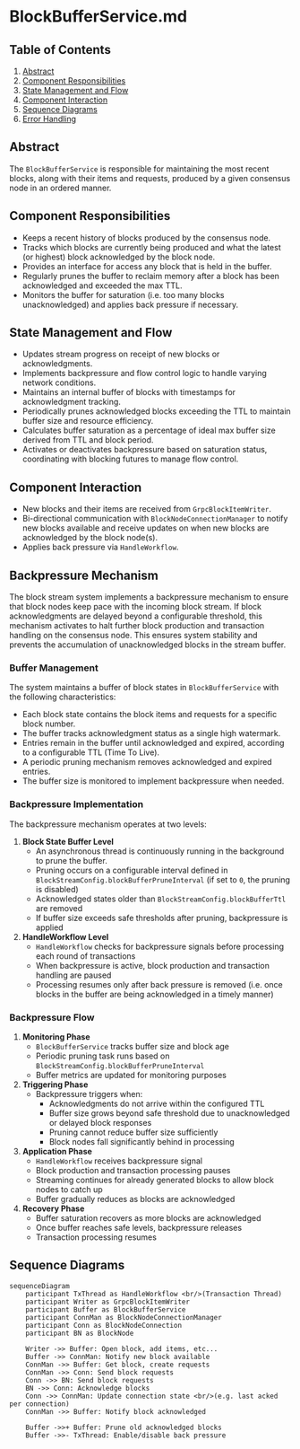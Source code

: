 # BlockBufferService.md

## Table of Contents

1. [Abstract](#abstract)
2. [Component Responsibilities](#component-responsibilities)
3. [State Management and Flow](#state-management-and-flow)
4. [Component Interaction](#component-interaction)
5. [Sequence Diagrams](#sequence-diagrams)
6. [Error Handling](#error-handling)

## Abstract

The `BlockBufferService` is responsible for maintaining the most recent blocks, along with their items and requests,
produced by a given consensus node in an ordered manner.

## Component Responsibilities

- Keeps a recent history of blocks produced by the consensus node.
- Tracks which blocks are currently being produced and what the latest (or highest) block acknowledged by the block node.
- Provides an interface for access any block that is held in the buffer.
- Regularly prunes the buffer to reclaim memory after a block has been acknowledged and exceeded the max TTL.
- Monitors the buffer for saturation (i.e. too many blocks unacknowledged) and applies back pressure if necessary.

## State Management and Flow

- Updates stream progress on receipt of new blocks or acknowledgments.
- Implements backpressure and flow control logic to handle varying network conditions.
- Maintains an internal buffer of blocks with timestamps for acknowledgment tracking.
- Periodically prunes acknowledged blocks exceeding the TTL to maintain buffer size and resource efficiency.
- Calculates buffer saturation as a percentage of ideal max buffer size derived from TTL and block period.
- Activates or deactivates backpressure based on saturation status, coordinating with blocking futures to manage flow control.

## Component Interaction

- New blocks and their items are received from `GrpcBlockItemWriter`.
- Bi-directional communication with `BlockNodeConnectionManager` to notify new blocks available and receive updates on
  when new blocks are acknowledged by the block node(s).
- Applies back pressure via `HandleWorkflow`.

## Backpressure Mechanism

The block stream system implements a backpressure mechanism to ensure that block nodes keep pace with the incoming block stream.
If block acknowledgments are delayed beyond a configurable threshold, this mechanism activates to halt further block production and transaction handling on the consensus node.
This ensures system stability and prevents the accumulation of unacknowledged blocks in the stream buffer.

### Buffer Management

The system maintains a buffer of block states in `BlockBufferService` with the following characteristics:

- Each block state contains the block items and requests for a specific block number.
- The buffer tracks acknowledgment status as a single high watermark.
- Entries remain in the buffer until acknowledged and expired, according to a configurable TTL (Time To Live).
- A periodic pruning mechanism removes acknowledged and expired entries.
- The buffer size is monitored to implement backpressure when needed.

### Backpressure Implementation

The backpressure mechanism operates at two levels:

1. **Block State Buffer Level**
   - An asynchronous thread is continuously running in the background to prune the buffer.
   - Pruning occurs on a configurable interval defined in `BlockStreamConfig.blockBufferPruneInterval` (if set to `0`, the pruning is disabled)
   - Acknowledged states older than `BlockStreamConfig.blockBufferTtl` are removed
   - If buffer size exceeds safe thresholds after pruning, backpressure is applied
2. **HandleWorkflow Level**
   - `HandleWorkflow` checks for backpressure signals before processing each round of transactions
   - When backpressure is active, block production and transaction handling are paused
   - Processing resumes only after back pressure is removed (i.e. once blocks in the buffer are being acknowledged in
     a timely manner)

### Backpressure Flow

1. **Monitoring Phase**
   - `BlockBufferService` tracks buffer size and block age
   - Periodic pruning task runs based on `BlockStreamConfig.blockBufferPruneInterval`
   - Buffer metrics are updated for monitoring purposes
2. **Triggering Phase**
   - Backpressure triggers when:
     - Acknowledgments do not arrive within the configured TTL
     - Buffer size grows beyond safe threshold due to unacknowledged or delayed block responses
     - Pruning cannot reduce buffer size sufficiently
     - Block nodes fall significantly behind in processing
3. **Application Phase**
   - `HandleWorkflow` receives backpressure signal
   - Block production and transaction processing pauses
   - Streaming continues for already generated blocks to allow block nodes to catch up
   - Buffer gradually reduces as blocks are acknowledged
4. **Recovery Phase**
   - Buffer saturation recovers as more blocks are acknowledged
   - Once buffer reaches safe levels, backpressure releases
   - Transaction processing resumes

## Sequence Diagrams

```mermaid
sequenceDiagram
    participant TxThread as HandleWorkflow <br/>(Transaction Thread)
    participant Writer as GrpcBlockItemWriter
    participant Buffer as BlockBufferService
    participant ConnMan as BlockNodeConnectionManager
    participant Conn as BlockNodeConnection
    participant BN as BlockNode

    Writer ->> Buffer: Open block, add items, etc...
    Buffer ->> ConnMan: Notify new block available
    ConnMan ->> Buffer: Get block, create requests
    ConnMan ->> Conn: Send block requests
    Conn ->> BN: Send block requests
    BN ->> Conn: Acknowledge blocks
    Conn ->> ConnMan: Update connection state <br/>(e.g. last acked per connection)
    ConnMan ->> Buffer: Notify block acknowledged

    Buffer ->>+ Buffer: Prune old acknowledged blocks
    Buffer ->>- TxThread: Enable/disable back pressure
```
